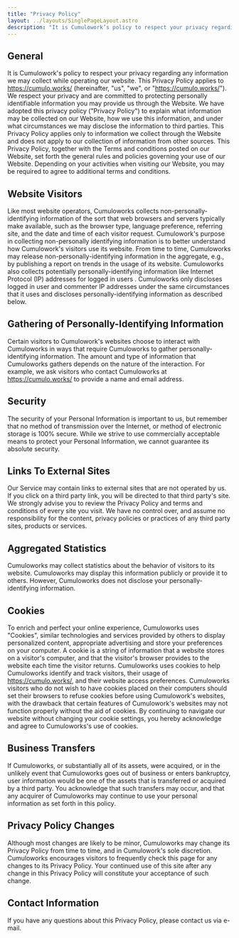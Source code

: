 ```yaml
---
title: "Privacy Policy"
layout: ../layouts/SinglePageLayout.astro
description: "It is Cumulowork’s policy to respect your privacy regarding any information we may collect while operating our website."
---
```


## General

It is Cumulowork's policy to respect your privacy regarding any information we may collect while operating our website. This Privacy Policy applies to <https://cumulo.works/> (hereinafter, "us", "we", or "<https://cumulo.works/>"). We respect your privacy and are committed to protecting personally identifiable information you may provide us through the Website. We have adopted this privacy policy ("Privacy Policy") to explain what information may be collected on our Website, how we use this information, and under what circumstances we may disclose the information to third parties. This Privacy Policy applies only to information we collect through the Website and does not apply to our collection of information from other sources. This Privacy Policy, together with the Terms and conditions posted on our Website, set forth the general rules and policies governing your use of our Website. Depending on your activities when visiting our Website, you may be required to agree to additional terms and conditions.

## Website Visitors

Like most website operators, Cumuloworks collects non-personally-identifying information of the sort that web browsers and servers typically make available, such as the browser type, language preference, referring site, and the date and time of each visitor request. Cumulowork's purpose in collecting non-personally identifying information is to better understand how Cumulowork's visitors use its website. From time to time, Cumuloworks may release non-personally-identifying information in the aggregate, e.g., by publishing a report on trends in the usage of its website. Cumuloworks also collects potentially personally-identifying information like Internet Protocol (IP) addresses for logged in users . Cumuloworks only discloses logged in user and commenter IP addresses under the same circumstances that it uses and discloses personally-identifying information as described below.

## Gathering of Personally-Identifying Information

Certain visitors to Cumulowork's websites choose to interact with Cumuloworks in ways that require Cumuloworks to gather personally-identifying information. The amount and type of information that Cumuloworks gathers depends on the nature of the interaction. For example, we ask visitors who contact Cumuloworks at <https://cumulo.works/> to provide a name and email address.

## Security

The security of your Personal Information is important to us, but remember that no method of transmission over the Internet, or method of electronic storage is 100% secure. While we strive to use commercially acceptable means to protect your Personal Information, we cannot guarantee its absolute security.

## Links To External Sites

Our Service may contain links to external sites that are not operated by us. If you click on a third party link, you will be directed to that third party's site. We strongly advise you to review the Privacy Policy and terms and conditions of every site you visit. We have no control over, and assume no responsibility for the content, privacy policies or practices of any third party sites, products or services.

## Aggregated Statistics

Cumuloworks may collect statistics about the behavior of visitors to its website. Cumuloworks may display this information publicly or provide it to others. However, Cumuloworks does not disclose your personally-identifying information.

## Cookies

To enrich and perfect your online experience, Cumuloworks uses "Cookies", similar technologies and services provided by others to display personalized content, appropriate advertising and store your preferences on your computer. A cookie is a string of information that a website stores on a visitor's computer, and that the visitor's browser provides to the website each time the visitor returns. Cumuloworks uses cookies to help Cumuloworks identify and track visitors, their usage of <https://cumulo.works/>, and their website access preferences. Cumuloworks visitors who do not wish to have cookies placed on their computers should set their browsers to refuse cookies before using Cumulowork's websites, with the drawback that certain features of Cumulowork's websites may not function properly without the aid of cookies. By continuing to navigate our website without changing your cookie settings, you hereby acknowledge and agree to Cumuloworks's use of cookies.

## Business Transfers

If Cumuloworks, or substantially all of its assets, were acquired, or in the unlikely event that Cumuloworks goes out of business or enters bankruptcy, user information would be one of the assets that is transferred or acquired by a third party. You acknowledge that such transfers may occur, and that any acquirer of Cumuloworks may continue to use your personal information as set forth in this policy.

## Privacy Policy Changes

Although most changes are likely to be minor, Cumuloworks may change its Privacy Policy from time to time, and in Cumulowork's sole discretion. Cumuloworks encourages visitors to frequently check this page for any changes to its Privacy Policy. Your continued use of this site after any change in this Privacy Policy will constitute your acceptance of such change.

## Contact Information

If you have any questions about this Privacy Policy, please contact us via e-mail.
